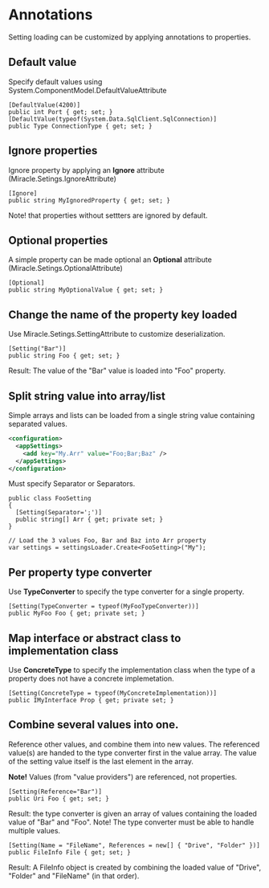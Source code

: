 # Annotations
Setting loading can be customized by applying annotations to properties.

## Default value
Specify default values using System.ComponentModel.DefaultValueAttribute
```Csharp
[DefaultValue(4200)]
public int Port { get; set; }
[DefaultValue(typeof(System.Data.SqlClient.SqlConnection)]
public Type ConnectionType { get; set; }
```

## Ignore properties
Ignore property by applying an __Ignore__ attribute (Miracle.Setings.IgnoreAttribute)
```CSharp
[Ignore]
public string MyIgnoredProperty { get; set; }
```
Note! that properties without settters are ignored by default.

## Optional properties
A simple property can be made optional an __Optional__ attribute (Miracle.Setings.OptionalAttribute)
```CSharp
[Optional]
public string MyOptionalValue { get; set; }
```

## Change the name of the property key loaded
Use Miracle.Setings.SettingAttribute to customize deserialization.
```CSharp
[Setting("Bar")]
public string Foo { get; set; }
```
Result: The value of the "Bar" value is loaded into "Foo" property.

## Split string value into array/list
Simple arrays and lists can be loaded from a single string value containing separated values.
```XML
<configuration>
  <appSettings>
    <add key="My.Arr" value="Foo;Bar;Baz" />
  </appSettings>
</configuration>
```
Must specify Separator or Separators.
```CSharp
public class FooSetting
{
  [Setting(Separator=';')]
  public string[] Arr { get; private set; }
}

// Load the 3 values Foo, Bar and Baz into Arr property
var settings = settingsLoader.Create<FooSetting>("My");
```

## Per property type converter
Use __TypeConverter__ to specify the type converter for a single property.
```Csharp
[Setting(TypeConverter = typeof(MyFooTypeConverter))]
public MyFoo Foo { get; private set; }
```

## Map interface or abstract class to implementation class
Use __ConcreteType__ to specify the implementation class when the type of a property does not have a concrete implemetation.
```Csharp
[Setting(ConcreteType = typeof(MyConcreteImplementation))]
public IMyInterface Prop { get; private set; }
```

## Combine several values into one. 
Reference other values, and combine them into new values. The referenced value(s) are handed to the type converter first in the value array. The value of the setting value itself is the last element in the array.

__Note!__ Values (from "value providers") are referenced, not properties. 

```Csharp
[Setting(Reference="Bar")]
public Uri Foo { get; set; }
```
Result: the type converter is given an array of values containing the loaded value of "Bar" and "Foo". 
Note! The type converter must be able to handle multiple values.

```Csharp
[Setting(Name = "FileName", References = new[] { "Drive", "Folder" })]
public FileInfo File { get; set; }
```
Result: A FileInfo object is created by combining the loaded value of "Drive", "Folder" and "FileName" (in that order). 
